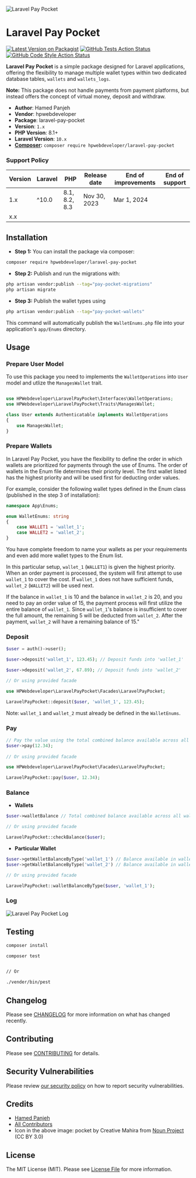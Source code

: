 ![Laravel Pay Pocket](https://github.com/HPWebdeveloper/laravel-pay-pocket/assets/16323354/8e8ebcf6-f8d4-4811-b97c-fb6362e3f019)

# Laravel Pay Pocket

[![Latest Version on Packagist](https://img.shields.io/packagist/v/hpwebdeveloper/laravel-pay-pocket.svg?style=flat-square)](https://packagist.org/packages/hpwebdeveloper/laravel-pay-pocket)
[![GitHub Tests Action Status](https://img.shields.io/github/actions/workflow/status/hpwebdeveloper/laravel-pay-pocket/run-tests.yml?branch=main&label=tests&style=flat-square)](https://github.com/hpwebdeveloper/laravel-pay-pocket/actions?query=workflow%3Arun-tests+branch%3Amain)
[![GitHub Code Style Action Status](https://img.shields.io/github/actions/workflow/status/hpwebdeveloper/laravel-pay-pocket/fix-php-code-style-issues.yml?branch=main&label=code%20style&style=flat-square)](https://github.com/hpwebdeveloper/laravel-pay-pocket/actions?query=workflow%3A"Fix+PHP+code+style+issues"+branch%3Amain)

**Laravel Pay Pocket** is a simple package designed for Laravel applications, offering the flexibility to manage multiple wallet types within two dedicated database tables, `wallets` and `wallets_logs`.

**Note:** This package does not handle payments from payment platforms, but instead offers the concept of virtual money, deposit and withdraw.

* **Author**: Hamed Panjeh
* **Vendor**: hpwebdeveloper
* **Package**: laravel-pay-pocket
* **Version**: `1.x`
* **PHP Version**: 8.1+
* **Laravel Version**: `10.x`
* **[Composer](https://getcomposer.org/):** `composer require hpwebdeveloper/laravel-pay-pocket`


### Support Policy

| Version | Laravel        | PHP           | Release date | End of improvements | End of support |
|---------|----------------|---------------|--------------|---------------------|----------------|
| 1.x     | ^10.0 | 8.1, 8.2, 8.3 | Nov 30, 2023 | Mar 1, 2024         |     |   |
| x.x     |  |               |  |          |     |   |


## Installation



- **Step 1:** You can install the package via composer:

```bash
composer require hpwebdeveloper/laravel-pay-pocket
```

- **Step 2:** Publish and run the migrations with:

```bash
php artisan vendor:publish --tag="pay-pocket-migrations"
php artisan migrate
```


- **Step 3:** Publish the wallet types using

```bash
php artisan vendor:publish --tag="pay-pocket-wallets"
```

This command will automatically publish the `WalletEnums.php` file into your application's `app/Enums` directory.

## Usage

### Prepare User Model

To use this package you need to implements the `WalletOperations` into `User` model and utlize the  `ManagesWallet` trait.

```php

use HPWebdeveloper\LaravelPayPocket\Interfaces\WalletOperations;
use HPWebdeveloper\LaravelPayPocket\Traits\ManagesWallet;

class User extends Authenticatable implements WalletOperations
{
    use ManagesWallet;
}
```

### Prepare Wallets

In Laravel Pay Pocket, you have the flexibility to define the order in which wallets are prioritized for payments through the use of Enums. The order of wallets in the Enum file determines their priority level. The first wallet listed has the highest priority and will be used first for deducting order values. 

For example, consider the following wallet types defined in the Enum class (published in the step 3 of installation):
```php
namespace App\Enums;

enum WalletEnums: string
{
    case WALLET1 = 'wallet_1';
    case WALLET2 = 'wallet_2';
}

```
You have complete freedom to name your wallets as per your requirements and even add more wallet types to the Enum list.


In this particular setup, `wallet_1` (`WALLET1`) is given the highest priority. When an order payment is processed, the system will first attempt to use `wallet_1` to cover the cost. If `wallet_1` does not have sufficient funds, `wallet_2` (`WALLET2`) will be used next.

If the balance in `wallet_1` is 10 and the balance in `wallet_2` is 20, and you need to pay an order value of 15, the payment process will first utilize the entire balance of `wallet_1`. Since `wallet_1`'s balance is insufficient to cover the full amount, the remaining 5 will be deducted from `wallet_2`. After the payment, `wallet_2` will have a remaining balance of 15."


### Deposit

```php
$user = auth()->user();

$user->deposit('wallet_1', 123.45); // Deposit funds into 'wallet_1'

$user->deposit('wallet_2', 67.89); // Deposit funds into 'wallet_2'

// Or using provided facade

use HPWebdeveloper\LaravelPayPocket\Facades\LaravelPayPocket;

LaravelPayPocket::deposit($user, 'wallet_1', 123.45);

```
Note: `wallet_1` and `wallet_2` must already be defined in the `WalletEnums`.

### Pay
```php
// Pay the value using the total combined balance available across all wallets
$user->pay(12.34);
 
// Or using provided facade

use HPWebdeveloper\LaravelPayPocket\Facades\LaravelPayPocket;

LaravelPayPocket::pay($user, 12.34);
```

### Balance

- **Wallets**
```php
$user->walletBalance // Total combined balance available across all wallets

// Or using provided facade

LaravelPayPocket::checkBalance($user);
```

- **Particular Wallet**
```php
$user->getWalletBalanceByType('wallet_1') // Balance available in wallet_1
$user->getWalletBalanceByType('wallet_2') // Balance available in wallet_2

// Or using provided facade

LaravelPayPocket::walletBalanceByType($user, 'wallet_1');
```

### Log
![Laravel Pay Pocket Log](https://github.com/HPWebdeveloper/laravel-pay-pocket/assets/16323354/a242d335-8bd2-4af1-aa38-4e95b8870941)


## Testing

```bash
composer install

composer test


// Or

./vender/bin/pest
```

## Changelog

Please see [CHANGELOG](CHANGELOG.md) for more information on what has changed recently.

## Contributing

Please see [CONTRIBUTING](CONTRIBUTING.md) for details.

## Security Vulnerabilities

Please review [our security policy](../../security/policy) on how to report security vulnerabilities.

## Credits

- [Hamed Panjeh](https://github.com/HPWebdeveloper)
- [All Contributors](../../contributors)
- Icon in the above image: pocket by Creative Mahira from [Noun Project](https://thenounproject.com/browse/icons/term/pocket/) (CC BY 3.0)

## License

The MIT License (MIT). Please see [License File](LICENSE.md) for more information.
